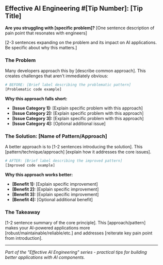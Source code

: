 ## Effective AI Engineering #[Tip Number]: [Tip Title]

**Are you struggling with [specific problem]?** [One sentence description of pain point that resonates with engineers]

[2-3 sentences expanding on the problem and its impact on AI applications. Be specific about why this matters.]

### The Problem

Many developers approach this by [describe common approach]. This creates challenges that aren't immediately obvious:

```python
# BEFORE: [Brief label describing the problematic pattern]
[Problematic code example]
```

**Why this approach falls short:**

- **[Issue Category 1]:** [Explain specific problem with this approach]
- **[Issue Category 2]:** [Explain specific problem with this approach]
- **[Issue Category 3]:** [Explain specific problem with this approach]
- **[Issue Category 4]:** [Optional additional issue]

### The Solution: [Name of Pattern/Approach]

A better approach is to [1-2 sentences introducing the solution]. This [pattern/technique/approach] [explain how it addresses the core issues].

```python
# AFTER: [Brief label describing the improved pattern]
[Improved code example]
```

**Why this approach works better:**

- **[Benefit 1]:** [Explain specific improvement]
- **[Benefit 2]:** [Explain specific improvement]
- **[Benefit 3]:** [Explain specific improvement]
- **[Benefit 4]:** [Optional additional benefit]

### The Takeaway

[1-2 sentence summary of the core principle]. This [approach/pattern] makes your AI-powered applications more [robust/maintainable/reliable/etc.] and addresses [reiterate key pain point from introduction].

---
*Part of the "Effective AI Engineering" series - practical tips for building better applications with AI components.*